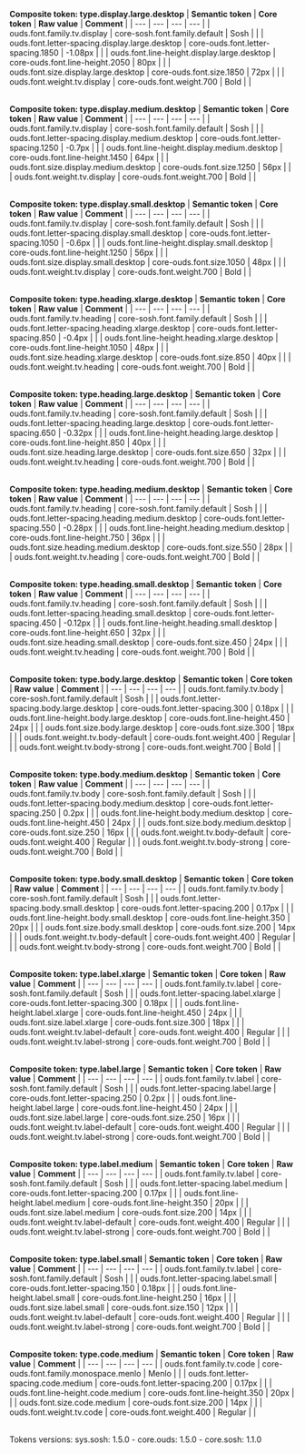 **Composite token: type.display.large.desktop**
| **Semantic token** | **Core token** | **Raw value** | **Comment** |
| --- | --- | --- | --- |
| ouds.font.family.tv.display | core-sosh.font.family.default | Sosh |  |
| ouds.font.letter-spacing.display.large.desktop | core-ouds.font.letter-spacing.1850 | -1.08px |  |
| ouds.font.line-height.display.large.desktop | core-ouds.font.line-height.2050 | 80px |  |
| ouds.font.size.display.large.desktop | core-ouds.font.size.1850 | 72px |  |
| ouds.font.weight.tv.display | core-ouds.font.weight.700 | Bold |  |

<br>**Composite token: type.display.medium.desktop**
| **Semantic token** | **Core token** | **Raw value** | **Comment** |
| --- | --- | --- | --- |
| ouds.font.family.tv.display | core-sosh.font.family.default | Sosh |  |
| ouds.font.letter-spacing.display.medium.desktop | core-ouds.font.letter-spacing.1250 | -0.7px |  |
| ouds.font.line-height.display.medium.desktop | core-ouds.font.line-height.1450 | 64px |  |
| ouds.font.size.display.medium.desktop | core-ouds.font.size.1250 | 56px |  |
| ouds.font.weight.tv.display | core-ouds.font.weight.700 | Bold |  |

<br>**Composite token: type.display.small.desktop**
| **Semantic token** | **Core token** | **Raw value** | **Comment** |
| --- | --- | --- | --- |
| ouds.font.family.tv.display | core-sosh.font.family.default | Sosh |  |
| ouds.font.letter-spacing.display.small.desktop | core-ouds.font.letter-spacing.1050 | -0.6px |  |
| ouds.font.line-height.display.small.desktop | core-ouds.font.line-height.1250 | 56px |  |
| ouds.font.size.display.small.desktop | core-ouds.font.size.1050 | 48px |  |
| ouds.font.weight.tv.display | core-ouds.font.weight.700 | Bold |  |

<br>**Composite token: type.heading.xlarge.desktop**
| **Semantic token** | **Core token** | **Raw value** | **Comment** |
| --- | --- | --- | --- |
| ouds.font.family.tv.heading | core-sosh.font.family.default | Sosh |  |
| ouds.font.letter-spacing.heading.xlarge.desktop | core-ouds.font.letter-spacing.850 | -0.4px |  |
| ouds.font.line-height.heading.xlarge.desktop | core-ouds.font.line-height.1050 | 48px |  |
| ouds.font.size.heading.xlarge.desktop | core-ouds.font.size.850 | 40px |  |
| ouds.font.weight.tv.heading | core-ouds.font.weight.700 | Bold |  |

<br>**Composite token: type.heading.large.desktop**
| **Semantic token** | **Core token** | **Raw value** | **Comment** |
| --- | --- | --- | --- |
| ouds.font.family.tv.heading | core-sosh.font.family.default | Sosh |  |
| ouds.font.letter-spacing.heading.large.desktop | core-ouds.font.letter-spacing.650 | -0.32px |  |
| ouds.font.line-height.heading.large.desktop | core-ouds.font.line-height.850 | 40px |  |
| ouds.font.size.heading.large.desktop | core-ouds.font.size.650 | 32px |  |
| ouds.font.weight.tv.heading | core-ouds.font.weight.700 | Bold |  |

<br>**Composite token: type.heading.medium.desktop**
| **Semantic token** | **Core token** | **Raw value** | **Comment** |
| --- | --- | --- | --- |
| ouds.font.family.tv.heading | core-sosh.font.family.default | Sosh |  |
| ouds.font.letter-spacing.heading.medium.desktop | core-ouds.font.letter-spacing.550 | -0.28px |  |
| ouds.font.line-height.heading.medium.desktop | core-ouds.font.line-height.750 | 36px |  |
| ouds.font.size.heading.medium.desktop | core-ouds.font.size.550 | 28px |  |
| ouds.font.weight.tv.heading | core-ouds.font.weight.700 | Bold |  |

<br>**Composite token: type.heading.small.desktop**
| **Semantic token** | **Core token** | **Raw value** | **Comment** |
| --- | --- | --- | --- |
| ouds.font.family.tv.heading | core-sosh.font.family.default | Sosh |  |
| ouds.font.letter-spacing.heading.small.desktop | core-ouds.font.letter-spacing.450 | -0.12px |  |
| ouds.font.line-height.heading.small.desktop | core-ouds.font.line-height.650 | 32px |  |
| ouds.font.size.heading.small.desktop | core-ouds.font.size.450 | 24px |  |
| ouds.font.weight.tv.heading | core-ouds.font.weight.700 | Bold |  |

<br>**Composite token: type.body.large.desktop**
| **Semantic token** | **Core token** | **Raw value** | **Comment** |
| --- | --- | --- | --- |
| ouds.font.family.tv.body | core-sosh.font.family.default | Sosh |  |
| ouds.font.letter-spacing.body.large.desktop | core-ouds.font.letter-spacing.300 | 0.18px |  |
| ouds.font.line-height.body.large.desktop | core-ouds.font.line-height.450 | 24px |  |
| ouds.font.size.body.large.desktop | core-ouds.font.size.300 | 18px |  |
| ouds.font.weight.tv.body-default | core-ouds.font.weight.400 | Regular |  |
| ouds.font.weight.tv.body-strong | core-ouds.font.weight.700 | Bold |  |

<br>**Composite token: type.body.medium.desktop**
| **Semantic token** | **Core token** | **Raw value** | **Comment** |
| --- | --- | --- | --- |
| ouds.font.family.tv.body | core-sosh.font.family.default | Sosh |  |
| ouds.font.letter-spacing.body.medium.desktop | core-ouds.font.letter-spacing.250 | 0.2px |  |
| ouds.font.line-height.body.medium.desktop | core-ouds.font.line-height.450 | 24px |  |
| ouds.font.size.body.medium.desktop | core-ouds.font.size.250 | 16px |  |
| ouds.font.weight.tv.body-default | core-ouds.font.weight.400 | Regular |  |
| ouds.font.weight.tv.body-strong | core-ouds.font.weight.700 | Bold |  |

<br>**Composite token: type.body.small.desktop**
| **Semantic token** | **Core token** | **Raw value** | **Comment** |
| --- | --- | --- | --- |
| ouds.font.family.tv.body | core-sosh.font.family.default | Sosh |  |
| ouds.font.letter-spacing.body.small.desktop | core-ouds.font.letter-spacing.200 | 0.17px |  |
| ouds.font.line-height.body.small.desktop | core-ouds.font.line-height.350 | 20px |  |
| ouds.font.size.body.small.desktop | core-ouds.font.size.200 | 14px |  |
| ouds.font.weight.tv.body-default | core-ouds.font.weight.400 | Regular |  |
| ouds.font.weight.tv.body-strong | core-ouds.font.weight.700 | Bold |  |

<br>**Composite token: type.label.xlarge**
| **Semantic token** | **Core token** | **Raw value** | **Comment** |
| --- | --- | --- | --- |
| ouds.font.family.tv.label | core-sosh.font.family.default | Sosh |  |
| ouds.font.letter-spacing.label.xlarge | core-ouds.font.letter-spacing.300 | 0.18px |  |
| ouds.font.line-height.label.xlarge | core-ouds.font.line-height.450 | 24px |  |
| ouds.font.size.label.xlarge | core-ouds.font.size.300 | 18px |  |
| ouds.font.weight.tv.label-default | core-ouds.font.weight.400 | Regular |  |
| ouds.font.weight.tv.label-strong | core-ouds.font.weight.700 | Bold |  |

<br>**Composite token: type.label.large**
| **Semantic token** | **Core token** | **Raw value** | **Comment** |
| --- | --- | --- | --- |
| ouds.font.family.tv.label | core-sosh.font.family.default | Sosh |  |
| ouds.font.letter-spacing.label.large | core-ouds.font.letter-spacing.250 | 0.2px |  |
| ouds.font.line-height.label.large | core-ouds.font.line-height.450 | 24px |  |
| ouds.font.size.label.large | core-ouds.font.size.250 | 16px |  |
| ouds.font.weight.tv.label-default | core-ouds.font.weight.400 | Regular |  |
| ouds.font.weight.tv.label-strong | core-ouds.font.weight.700 | Bold |  |

<br>**Composite token: type.label.medium**
| **Semantic token** | **Core token** | **Raw value** | **Comment** |
| --- | --- | --- | --- |
| ouds.font.family.tv.label | core-sosh.font.family.default | Sosh |  |
| ouds.font.letter-spacing.label.medium | core-ouds.font.letter-spacing.200 | 0.17px |  |
| ouds.font.line-height.label.medium | core-ouds.font.line-height.350 | 20px |  |
| ouds.font.size.label.medium | core-ouds.font.size.200 | 14px |  |
| ouds.font.weight.tv.label-default | core-ouds.font.weight.400 | Regular |  |
| ouds.font.weight.tv.label-strong | core-ouds.font.weight.700 | Bold |  |

<br>**Composite token: type.label.small**
| **Semantic token** | **Core token** | **Raw value** | **Comment** |
| --- | --- | --- | --- |
| ouds.font.family.tv.label | core-sosh.font.family.default | Sosh |  |
| ouds.font.letter-spacing.label.small | core-ouds.font.letter-spacing.150 | 0.18px |  |
| ouds.font.line-height.label.small | core-ouds.font.line-height.250 | 16px |  |
| ouds.font.size.label.small | core-ouds.font.size.150 | 12px |  |
| ouds.font.weight.tv.label-default | core-ouds.font.weight.400 | Regular |  |
| ouds.font.weight.tv.label-strong | core-ouds.font.weight.700 | Bold |  |

<br>**Composite token: type.code.medium**
| **Semantic token** | **Core token** | **Raw value** | **Comment** |
| --- | --- | --- | --- |
| ouds.font.family.tv.code | core-ouds.font.family.monospace.menlo | Menlo |  |
| ouds.font.letter-spacing.code.medium | core-ouds.font.letter-spacing.200 | 0.17px |  |
| ouds.font.line-height.code.medium | core-ouds.font.line-height.350 | 20px |  |
| ouds.font.size.code.medium | core-ouds.font.size.200 | 14px |  |
| ouds.font.weight.tv.code | core-ouds.font.weight.400 | Regular |  |

<br>Tokens versions: sys.sosh: 1.5.0 - core.ouds: 1.5.0 - core.sosh: 1.1.0